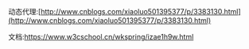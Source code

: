 动态代理:[http://www.cnblogs.com/xiaoluo501395377/p/3383130.html](http://www.cnblogs.com/xiaoluo501395377/p/3383130.html)

文档:https://www.w3cschool.cn/wkspring/izae1h9w.html






